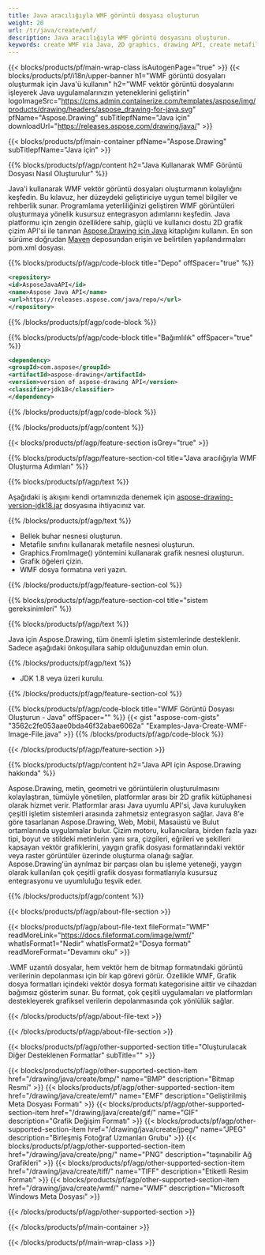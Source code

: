 ```yaml
---
title: Java aracılığıyla WMF görüntü dosyası oluşturun
weight: 20
url: /tr/java/create/wmf/
description: Java aracılığıyla WMF görüntü dosyasını oluşturun.
keywords: create WMF via Java, 2D graphics, drawing API, create metafile in Java, Drawing Java için, save WMF image file, cross-platform 2D graphic library, Metafile class, vector graphics drawing, draw line, WMF image file, Graphics file formats
---
```


{{< blocks/products/pf/main-wrap-class isAutogenPage="true" >}}
{{< blocks/products/pf/i18n/upper-banner h1="WMF görüntü dosyaları oluşturmak için Java'ü kullanın" h2="WMF vektör görüntü dosyalarını işleyerek Java uygulamalarınızın yeteneklerini geliştirin" logoImageSrc="https://cms.admin.containerize.com/templates/aspose/img/products/drawing/headers/aspose_drawing-for-java.svg" pfName="Aspose.Drawing" subTitlepfName="Java için" downloadUrl="https://releases.aspose.com/drawing/java/" >}}

{{< blocks/products/pf/main-container pfName="Aspose.Drawing" subTitlepfName="Java için" >}}


{{% blocks/products/pf/agp/content h2="Java Kullanarak WMF Görüntü Dosyası Nasıl Oluşturulur" %}}

Java'i kullanarak WMF vektör görüntü dosyaları oluşturmanın kolaylığını keşfedin. Bu kılavuz, her düzeydeki geliştiriciye uygun temel bilgiler ve rehberlik sunar. Programlama yeterliliğinizi geliştiren WMF görüntüleri oluşturmaya yönelik kusursuz entegrasyon adımlarını keşfedin. Java platformu için zengin özelliklere sahip, güçlü ve kullanıcı dostu 2D grafik çizim API'si ile tanınan [Aspose.Drawing için Java](https://products.aspose.com/drawing/java) kitaplığını kullanın. En son sürüme doğrudan [Maven](https://releases.aspose.com/java/repo/com/aspose/aspose-drawing/) deposundan erişin ve belirtilen yapılandırmaları pom.xml dosyası.

{{% blocks/products/pf/agp/code-block title="Depo" offSpacer="true" %}}

```xml
<repository>
<id>AsposeJavaAPI</id>
<name>Aspose Java API</name>
<url>https://releases.aspose.com/java/repo/</url>
</repository>
```

{{% /blocks/products/pf/agp/code-block %}}

{{% blocks/products/pf/agp/code-block title="Bağımlılık" offSpacer="true" %}}

```xml
<dependency>
<groupId>com.aspose</groupId>
<artifactId>aspose-drawing</artifactId>
<version>version of aspose-drawing API</version>
<classifier>jdk18</classifier>
</dependency>
```

{{% /blocks/products/pf/agp/code-block %}}

{{% /blocks/products/pf/agp/content %}}


{{< blocks/products/pf/agp/feature-section isGrey="true" >}}

{{% blocks/products/pf/agp/feature-section-col title="Java aracılığıyla WMF Oluşturma Adımları" %}}

{{% blocks/products/pf/agp/text %}}

Aşağıdaki iş akışını kendi ortamınızda denemek için [aspose-drawing-version-jdk18.jar](https://releases.aspose.com/drawing/java/) dosyasına ihtiyacınız var.

{{% /blocks/products/pf/agp/text %}}

+ Bellek buhar nesnesi oluşturun.
+ Metafile sınıfını kullanarak metafile nesnesi oluşturun.
+ Graphics.FromImage() yöntemini kullanarak grafik nesnesi oluşturun.
+ Grafik öğeleri çizin.
+ WMF dosya formatına veri yazın.

{{% /blocks/products/pf/agp/feature-section-col %}}

{{% blocks/products/pf/agp/feature-section-col title="sistem gereksinimleri" %}}

{{% blocks/products/pf/agp/text %}}

Java için Aspose.Drawing, tüm önemli işletim sistemlerinde desteklenir. Sadece aşağıdaki önkoşullara sahip olduğunuzdan emin olun.

{{% /blocks/products/pf/agp/text %}}

- JDK 1.8 veya üzeri kurulu.

{{% /blocks/products/pf/agp/feature-section-col %}}

{{% blocks/products/pf/agp/code-block title="WMF Görüntü Dosyası Oluşturun - Java" offSpacer="" %}}
{{< gist "aspose-com-gists" "3562c2fe053aae0bda46f32abae6062a" "Examples-Java-Create-WMF-Image-File.java" >}}
{{% /blocks/products/pf/agp/code-block %}}

{{< /blocks/products/pf/agp/feature-section >}}


<!-- aboutfile Starts -->

{{% blocks/products/pf/agp/content h2="Java API için Aspose.Drawing hakkında" %}}

Aspose.Drawing, metin, geometri ve görüntülerin oluşturulmasını kolaylaştıran, tümüyle yönetilen, platformlar arası bir 2D grafik kütüphanesi olarak hizmet verir. Platformlar arası Java uyumlu API'si, Java kuruluyken çeşitli işletim sistemleri arasında zahmetsiz entegrasyon sağlar. Java 8'e göre tasarlanan Aspose.Drawing, Web, Mobil, Masaüstü ve Bulut ortamlarında uygulamalar bulur. Çizim motoru, kullanıcılara, birden fazla yazı tipi, boyut ve stildeki metinlerin yanı sıra, çizgileri, eğrileri ve şekilleri kapsayan vektör grafiklerini, yaygın grafik dosyası formatlarındaki vektör veya raster görüntüler üzerinde oluşturma olanağı sağlar. Aspose.Drawing'ün ayrılmaz bir parçası olan bu işleme yeteneği, yaygın olarak kullanılan çok çeşitli grafik dosyası formatlarıyla kusursuz entegrasyonu ve uyumluluğu teşvik eder.

{{% /blocks/products/pf/agp/content %}}


{{< blocks/products/pf/agp/about-file-section >}}

{{< blocks/products/pf/agp/about-file-text fileFormat="WMF" readMoreLink="https://docs.fileformat.com/image/wmf/" whatIsFormat1="Nedir" whatIsFormat2="Dosya formatı" readMoreFormat="Devamını oku" >}}

.WMF uzantılı dosyalar, hem vektör hem de bitmap formatındaki görüntü verilerinin depolanması için bir kap görevi görür. Özellikle WMF, Grafik dosya formatları içindeki vektör dosya formatı kategorisine aittir ve cihazdan bağımsız gösterim sunar. Bu format, çok çeşitli uygulamaları ve platformları destekleyerek grafiksel verilerin depolanmasında çok yönlülük sağlar.

{{< /blocks/products/pf/agp/about-file-text >}}

{{< /blocks/products/pf/agp/about-file-section >}}

<!-- aboutfile Ends -->


{{< blocks/products/pf/agp/other-supported-section title="Oluşturulacak Diğer Desteklenen Formatlar" subTitle="" >}}

{{< blocks/products/pf/agp/other-supported-section-item href="/drawing/java/create/bmp/" name="BMP" description="Bitmap Resmi" >}}
{{< blocks/products/pf/agp/other-supported-section-item href="/drawing/java/create/emf/" name="EMF" description="Geliştirilmiş Meta Dosyası Formatı" >}}
{{< blocks/products/pf/agp/other-supported-section-item href="/drawing/java/create/gif/" name="GIF" description="Grafik Değişim Formatı" >}}
{{< blocks/products/pf/agp/other-supported-section-item href="/drawing/java/create/jpeg/" name="JPEG" description="Birleşmiş Fotoğraf Uzmanları Grubu" >}}
{{< blocks/products/pf/agp/other-supported-section-item href="/drawing/java/create/png/" name="PNG" description="taşınabilir Ağ Grafikleri" >}}
{{< blocks/products/pf/agp/other-supported-section-item href="/drawing/java/create/tiff/" name="TIFF" description="Etiketli Resim Formatı" >}}
{{< blocks/products/pf/agp/other-supported-section-item href="/drawing/java/create/wmf/" name="WMF" description="Microsoft Windows Meta Dosyası" >}}


{{< /blocks/products/pf/agp/other-supported-section >}}

{{< /blocks/products/pf/main-container >}}

{{< /blocks/products/pf/main-wrap-class >}}
